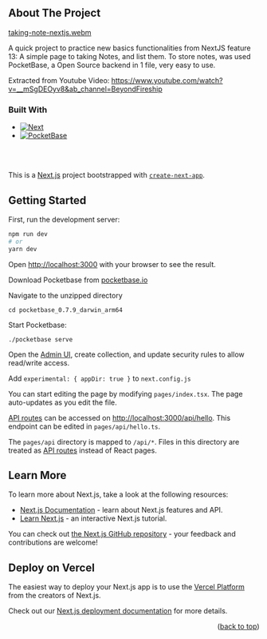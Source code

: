 <!-- Improved compatibility of back to top link: See: https://github.com/othneildrew/Best-README-Template/pull/73 -->
<a name="readme-top"></a>

## About The Project

[taking-note-nextjs.webm](https://user-images.githubusercontent.com/50757994/208452613-252bbe0a-8d62-4df9-a6ba-85eac8857822.webm)

A quick project to practice new basics functionalities from NextJS feature 13: A simple page to taking Notes, and list them.
To store notes, was used PocketBase, a Open Source backend in 1 file, very easy to use.

Extracted from Youtube Video: https://www.youtube.com/watch?v=__mSgDEOyv8&ab_channel=BeyondFireship


### Built With

* [![Next][Next.js]][Next-url]
* [![PocketBase][PocketBase]][PocketBase-url]

<br />
<br />

This is a [Next.js](https://nextjs.org/) project bootstrapped with [`create-next-app`](https://github.com/vercel/next.js/tree/canary/packages/create-next-app).

## Getting Started

First, run the development server:

```bash
npm run dev
# or
yarn dev
```

Open [http://localhost:3000](http://localhost:3000) with your browser to see the result.
<br />

Download Pocketbase from [pocketbase.io](pocketbase.io)
<br />

Navigate to the unzipped directory
<br />

`cd pocketbase_0.7.9_darwin_arm64`
<br />

Start Pocketbase:
<br />

`./pocketbase serve`
<br />

Open the [Admin UI](http://127.0.0.1:8090/_/), create collection, and update security rules to allow read/write access. 
<br />

Add `experimental: { appDir: true }` to `next.config.js`
<br />

You can start editing the page by modifying `pages/index.tsx`. The page auto-updates as you edit the file.

[API routes](https://nextjs.org/docs/api-routes/introduction) can be accessed on [http://localhost:3000/api/hello](http://localhost:3000/api/hello). This endpoint can be edited in `pages/api/hello.ts`.

The `pages/api` directory is mapped to `/api/*`. Files in this directory are treated as [API routes](https://nextjs.org/docs/api-routes/introduction) instead of React pages.

## Learn More

To learn more about Next.js, take a look at the following resources:

- [Next.js Documentation](https://nextjs.org/docs) - learn about Next.js features and API.
- [Learn Next.js](https://nextjs.org/learn) - an interactive Next.js tutorial.

You can check out [the Next.js GitHub repository](https://github.com/vercel/next.js/) - your feedback and contributions are welcome!

## Deploy on Vercel

The easiest way to deploy your Next.js app is to use the [Vercel Platform](https://vercel.com/new?utm_medium=default-template&filter=next.js&utm_source=create-next-app&utm_campaign=create-next-app-readme) from the creators of Next.js.

Check out our [Next.js deployment documentation](https://nextjs.org/docs/deployment) for more details.


<p align="right">(<a href="#readme-top">back to top</a>)</p>


<!-- MARKDOWN LINKS & IMAGES -->
<!-- https://www.markdownguide.org/basic-syntax/#reference-style-links -->
[linkedin-shield]: https://img.shields.io/badge/-LinkedIn-black.svg?style=for-the-badge&logo=linkedin&colorB=555
[linkedin-url]: https://www.linkedin.com/in/willian-marciel
[Next.js]: https://img.shields.io/badge/next.js-000000?style=for-the-badge&logo=nextdotjs&logoColor=white
[Next-url]: https://nextjs.org/
[PocketBase]: https://img.shields.io/badge/Pocket-base?style=for-the-badge&logo=pocketbase&colorB=555
[PocketBase-url]: https://pocketbase.io/
